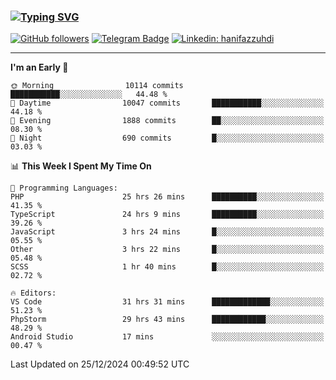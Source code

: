 ### [![Typing SVG](https://readme-typing-svg.herokuapp.com?font=lato&size=22&lines=Hi+There+👋)](https://git.io/typing-svg) 

[![GitHub followers](https://img.shields.io/github/followers/hanifazzuhdi?label=Follow&style=social)](https://github.com/hanifazzuhdi/?tab=follow) 
[![Telegram Badge](https://img.shields.io/badge/-hanif0198-blue?style=social&logo=telegram&link=https://www.t.me/hanif0198/)](https://www.t.me/hanif0198/) 
[![Linkedin: hanifazzuhdi](https://img.shields.io/badge/-hanifazzuhdi-blue?style=flat-square&logo=Linkedin&logoColor=white&link=https://www.linkedin.com/in/hanif-az-zuhdi-69688019b/)](https://www.linkedin.com/in/hanif-az-zuhdi-69688019b/) 

<hr/>

<!--START_SECTION:waka-->
**I'm an Early 🐤** 

```text
🌞 Morning                10114 commits       ███████████░░░░░░░░░░░░░░   44.48 % 
🌆 Daytime                10047 commits       ███████████░░░░░░░░░░░░░░   44.18 % 
🌃 Evening                1888 commits        ██░░░░░░░░░░░░░░░░░░░░░░░   08.30 % 
🌙 Night                  690 commits         █░░░░░░░░░░░░░░░░░░░░░░░░   03.03 % 
```


📊 **This Week I Spent My Time On** 

```text
💬 Programming Languages: 
PHP                      25 hrs 26 mins      ██████████░░░░░░░░░░░░░░░   41.35 % 
TypeScript               24 hrs 9 mins       ██████████░░░░░░░░░░░░░░░   39.26 % 
JavaScript               3 hrs 24 mins       █░░░░░░░░░░░░░░░░░░░░░░░░   05.55 % 
Other                    3 hrs 22 mins       █░░░░░░░░░░░░░░░░░░░░░░░░   05.48 % 
SCSS                     1 hr 40 mins        █░░░░░░░░░░░░░░░░░░░░░░░░   02.72 % 

🔥 Editors: 
VS Code                  31 hrs 31 mins      █████████████░░░░░░░░░░░░   51.23 % 
PhpStorm                 29 hrs 43 mins      ████████████░░░░░░░░░░░░░   48.29 % 
Android Studio           17 mins             ░░░░░░░░░░░░░░░░░░░░░░░░░   00.47 % 
```


 Last Updated on 25/12/2024 00:49:52 UTC
<!--END_SECTION:waka-->

